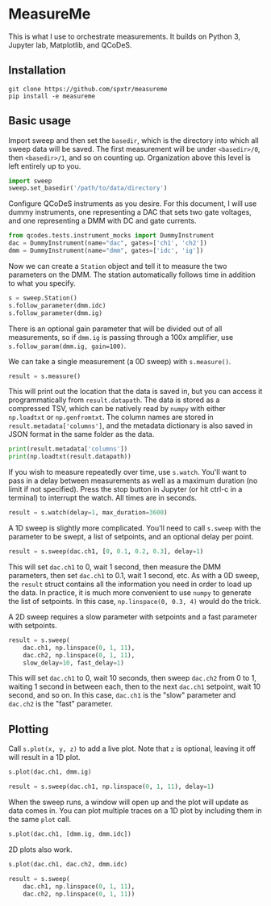 # MeasureMe

This is what I use to orchestrate measurements. It builds on Python 3, Jupyter
lab, Matplotlib, and QCoDeS.

## Installation

```
git clone https://github.com/spxtr/measureme
pip install -e measureme
```

## Basic usage

Import sweep and then set the `basedir`, which is the directory into which all
sweep data will be saved. The first measurement will be under `<basedir>/0`,
then `<basedir>/1`, and so on counting up. Organization above this level is
left entirely up to you.

```python
import sweep
sweep.set_basedir('/path/to/data/directory')
```

Configure QCoDeS instruments as you desire. For this document, I will use
dummy instruments, one representing a DAC that sets two gate voltages, and one
representing a DMM with DC and gate currents.

```python
from qcodes.tests.instrument_mocks import DummyInstrument
dac = DummyInstrument(name="dac", gates=['ch1', 'ch2'])
dmm = DummyInstrument(name="dmm", gates=['idc', 'ig'])
```

Now we can create a `Station` object and tell it to measure the two parameters
on the DMM. The station automatically follows time in addition to what you
specify.

```python
s = sweep.Station()
s.follow_parameter(dmm.idc)
s.follow_parameter(dmm.ig)
```

There is an optional gain parameter that will be divided out of all
measurements, so if `dmm.ig` is passing through a 100x amplifier, use
`s.follow_param(dmm.ig, gain=100)`.

We can take a single measurement (a 0D sweep) with `s.measure()`.

```python
result = s.measure()
```

This will print out the location that the data is saved in, but you can access
it programmatically from `result.datapath`. The data is stored as a compressed
TSV, which can be natively read by `numpy` with either `np.loadtxt` or
`np.genfromtxt`. The column names are stored in `result.metadata['columns']`,
and the metadata dictionary is also saved in JSON format in the same folder as
the data.

```python
print(result.metadata['columns'])
print(np.loadtxt(result.datapath))
```

If you wish to measure repeatedly over time, use `s.watch`. You'll want to pass
in a delay between measurements as well as a maximum duration (no limit if not
specified). Press the stop button in Jupyter (or hit ctrl-c in a terminal) to
interrupt the watch. All times are in seconds.

```python
result = s.watch(delay=1, max_duration=3600)
```

A 1D sweep is slightly more complicated. You'll need to call `s.sweep` with
the parameter to be swept, a list of setpoints, and an optional delay per
point.

```python
result = s.sweep(dac.ch1, [0, 0.1, 0.2, 0.3], delay=1)
```

This will set `dac.ch1` to 0, wait 1 second, then measure the DMM parameters,
then set `dac.ch1` to 0.1, wait 1 second, etc. As with a 0D sweep, the `result`
struct contains all the information you need in order to load up the data. In
practice, it is much more convenient to use `numpy` to generate the list of
setpoints. In this case, `np.linspace(0, 0.3, 4)` would do the trick.

A 2D sweep requires a slow parameter with setpoints and a fast parameter with
setpoints.

```python
result = s.sweep(
    dac.ch1, np.linspace(0, 1, 11),
    dac.ch2, np.linspace(0, 1, 11),
    slow_delay=10, fast_delay=1)
```

This will set `dac.ch1` to 0, wait 10 seconds, then sweep `dac.ch2` from 0 to 1,
waiting 1 second in between each, then to the next `dac.ch1` setpoint, wait 10
second, and so on. In this case, `dac.ch1` is the "slow" parameter and `dac.ch2`
is the "fast" parameter.

## Plotting

Call `s.plot(x, y, z)` to add a live plot. Note that `z` is optional, leaving it
off will result in a 1D plot.

```python
s.plot(dac.ch1, dmm.ig)

result = s.sweep(dac.ch1, np.linspace(0, 1, 11), delay=1)
```

When the sweep runs, a window will open up and the plot will update as data
comes in. You can plot multiple traces on a 1D plot by including them in the
same `plot` call.

```python
s.plot(dac.ch1, [dmm.ig, dmm.idc])
```

2D plots also work.

```python
s.plot(dac.ch1, dac.ch2, dmm.idc)

result = s.sweep(
    dac.ch1, np.linspace(0, 1, 11),
    dac.ch2, np.linspace(0, 1, 11))
```
